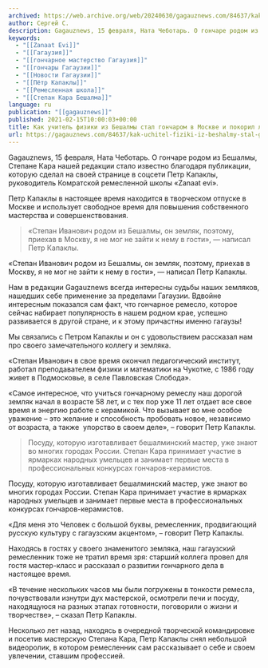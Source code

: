 ```yaml
---
archived: https://web.archive.org/web/20240630/gagauznews.com/84637/kak-uchitel-fiziki-iz-beshalmy-stal-goncharom-v-moskve-i-pokoril-lyubitelej-keramiki.html
author: Сергей С.
description: Gagauznews, 15 февраля, Ната Чеботарь. О гончаре родом из Бешалмы, Степане Кара нашей редакции стало известно благодаря публикации, которую сделал на своей странице в соцсети Петр Капаклы, руководитель Комратской ремесленной школы «Zanaat evi». Петр Капаклы в настоящее время находится в творческом отпуске в Москве и использует свободное время для повышения собственного мастерства и совершенствования. «Степан Иванович родом из Бешалмы, он земляк, поэтому, приехав в Москву, я не мог не зайти к нему в гости», — написал Петр Капаклы. Нам в редакции Gagauznews всегда интересны судьбы наших земляков, нашедших себе применение за пределами Гагаузии. Вдвойне интересным показался сам факт, что гончарное […]
keywords:
  - "[[Zanaat Evi]]"
  - "[[Гагаузия]]"
  - "[[гончарное мастерство Гагаузия]]"
  - "[[гончары Гагаузии]]"
  - "[[Новости Гагаузии]]"
  - "[[Пётр Капаклы]]"
  - "[[Ремесленная школа]]"
  - "[[Степан Кара Бешалма]]"
language: ru
publication: "[[gagauznews]]"
published: 2021-02-15T10:00:03+00:00
title: Как учитель физики из Бешалмы стал гончаром в Москве и покорил любителей керамики
url: https://gagauznews.com/84637/kak-uchitel-fiziki-iz-beshalmy-stal-goncharom-v-moskve-i-pokoril-lyubitelej-keramiki.html
---
```


Gagauznews, 15 февраля, Ната Чеботарь. О гончаре родом из Бешалмы, Степане Кара нашей редакции стало известно благодаря публикации, которую сделал на своей странице в соцсети Петр Капаклы, руководитель Комратской ремесленной школы «Zanaat evi».

Петр Капаклы в настоящее время находится в творческом отпуске в Москве и использует свободное время для повышения собственного мастерства и совершенствования.

> «Степан Иванович родом из Бешалмы, он земляк, поэтому, приехав в Москву, я не мог не зайти к нему в гости», — написал Петр Капаклы.

«Степан Иванович родом из Бешалмы, он земляк, поэтому, приехав в Москву, я не мог не зайти к нему в гости», — написал Петр Капаклы.



Нам в редакции Gagauznews всегда интересны судьбы наших земляков, нашедших себе применение за пределами Гагаузии. Вдвойне интересным показался сам факт, что гончарное ремесло, которое сейчас набирает популярность в нашем родном крае, успешно развивается в другой стране, и к этому причастны именно гагаузы!

Мы связались с Петром Капаклы и он с удовольствием рассказал нам про своего замечательного коллегу и земляка.

«Степан Иванович в свое время окончил педагогический институт, работал преподавателем физики и математики на Чукотке, с 1986 году живет в Подмосковье, в селе Павловская Слобода».

«Самое интересное, что учиться гончарному ремеслу наш дорогой земляк начал в возрасте 58 лет, и с тех пор уже 11 лет отдает все свое время и энергию работе с керамикой. Что вызывает во мне особое уважение – это желание и способность пробовать новое, независимо от возраста, а также  упорство в своем деле», – говорит Петр Капаклы.

> Посуду, которую изготавливает бешалминский мастер, уже знают во многих городах России. Степан Кара принимает участие в ярмарках народных умельцев и занимает первые места в профессиональных конкурсах гончаров-керамистов.

Посуду, которую изготавливает бешалминский мастер, уже знают во многих городах России. Степан Кара принимает участие в ярмарках народных умельцев и занимает первые места в профессиональных конкурсах гончаров-керамистов.



«Для меня это Человек с большой буквы, ремесленник, продвигающий русскую культуру с гагаузским акцентом», – говорит Петр Капаклы.

Находясь в гостях у своего знаменитого земляка, наш гагаузский ремесленник тоже не тратил время зря: старший коллега провел для гостя мастер-класс и рассказал о развитии гончарного дела в настоящее время.

«В течение нескольких часов мы были погружены в тонкости ремесла, почувствовали изнутри дух мастерской, осмотрели печи и посуду, находящуюся на разных этапах готовности, поговорили о жизни и творчестве», – сказал Петр Капаклы.

Несколько лет назад, находясь в очередной творческой командировке и посетив мастерскую Степана Кара, Петр Капаклы снял небольшой видеоролик, в котором ремесленник сам рассказывает о себе и своем увлечении, ставшим профессией.